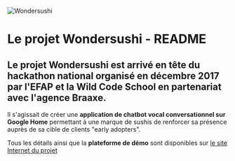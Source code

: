 ![Wondersushi](https://s26.postimg.org/j7bg79e1l/Wondersushi_logo_350.png)

# Le projet Wondersushi - README

## Le projet Wondersushi est arrivé en tête du hackathon national organisé en décembre 2017 par l'EFAP et la Wild Code School en partenariat avec l'agence Braaxe.

Il s'agissait de créer une **application de chatbot vocal conversationnel sur Google Home** permettant à une marque de sushis de renforcer sa présence auprès de sa cible de clients "early adopters".

Tous les détails ainsi que la **plateforme de démo** sont disponibles sur [le site Internet du projet](https://wondersushi.herokuapp.com)
